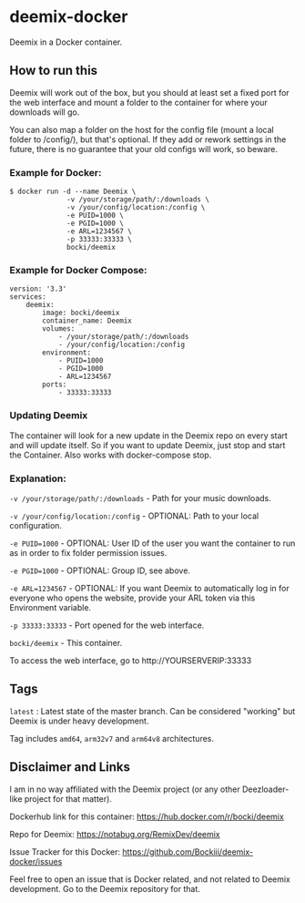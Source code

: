 # deemix-docker

Deemix in a Docker container.

## How to run this

Deemix will work out of the box, but you should at least set a fixed port for the web interface and mount a folder to the container for where your downloads will go.

You can also map a folder on the host for the config file (mount a local folder to /config/), but that's optional. If they add or rework settings in the future, there is no guarantee that your old configs will work, so beware.

### Example for Docker:
```
$ docker run -d --name Deemix \
              -v /your/storage/path/:/downloads \
              -v /your/config/location:/config \
              -e PUID=1000 \
              -e PGID=1000 \
              -e ARL=1234567 \
              -p 33333:33333 \
              bocki/deemix
```

### Example for Docker Compose:
```
version: '3.3'
services:
    deemix:
	    image: bocki/deemix
        container_name: Deemix
        volumes:
            - /your/storage/path/:/downloads
            - /your/config/location:/config
        environment:
            - PUID=1000
            - PGID=1000
            - ARL=1234567
        ports:
            - 33333:33333
```

### Updating Deemix

The container will look for a new update in the Deemix repo on every start and will update itself. So if you want to update Deemix, just stop and start the Container. Also works with docker-compose stop.

### Explanation:

`-v /your/storage/path/:/downloads`     - Path for your music downloads.

`-v /your/config/location:/config`      - OPTIONAL: Path to your local configuration.

`-e PUID=1000`                          - OPTIONAL: User ID of the user you want the container to run as in order to fix folder permission issues.

`-e PGID=1000`                          - OPTIONAL: Group ID, see above.

`-e ARL=1234567`                        - OPTIONAL: If you want Deemix to automatically log in for everyone who opens the website, provide your ARL token via this Environment variable.

`-p 33333:33333`                        - Port opened for the web interface.

`bocki/deemix`                          - This container.

To access the web interface, go to http://YOURSERVERIP:33333 

## Tags

`latest`                : Latest state of the master branch. Can be considered "working" but Deemix is under heavy development.

Tag includes `amd64`, `arm32v7` and `arm64v8` architectures.

## Disclaimer and Links

I am in no way affiliated with the Deemix project (or any other Deezloader-like project for that matter).

Dockerhub link for this container: https://hub.docker.com/r/bocki/deemix

Repo for Deemix: https://notabug.org/RemixDev/deemix

Issue Tracker for this Docker: https://github.com/Bockiii/deemix-docker/issues


Feel free to open an issue that is Docker related, and not related to Deemix development. Go to the Deemix repository for that.
